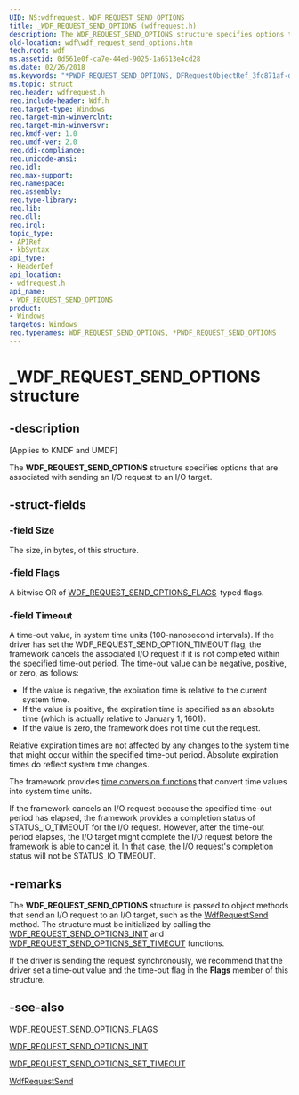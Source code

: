 ```yaml
---
UID: NS:wdfrequest._WDF_REQUEST_SEND_OPTIONS
title: _WDF_REQUEST_SEND_OPTIONS (wdfrequest.h)
description: The WDF_REQUEST_SEND_OPTIONS structure specifies options that are associated with sending an I/O request to an I/O target.
old-location: wdf\wdf_request_send_options.htm
tech.root: wdf
ms.assetid: 0d561e0f-ca7e-44ed-9025-1a6513e4cd28
ms.date: 02/26/2018
ms.keywords: "*PWDF_REQUEST_SEND_OPTIONS, DFRequestObjectRef_3fc871af-dae6-454f-8ff8-35a8b0c5ae9a.xml, PWDF_REQUEST_SEND_OPTIONS, PWDF_REQUEST_SEND_OPTIONS structure pointer, WDF_REQUEST_SEND_OPTIONS, WDF_REQUEST_SEND_OPTIONS structure, _WDF_REQUEST_SEND_OPTIONS, kmdf.wdf_request_send_options, wdf.wdf_request_send_options, wdfrequest/PWDF_REQUEST_SEND_OPTIONS, wdfrequest/WDF_REQUEST_SEND_OPTIONS"
ms.topic: struct
req.header: wdfrequest.h
req.include-header: Wdf.h
req.target-type: Windows
req.target-min-winverclnt: 
req.target-min-winversvr: 
req.kmdf-ver: 1.0
req.umdf-ver: 2.0
req.ddi-compliance: 
req.unicode-ansi: 
req.idl: 
req.max-support: 
req.namespace: 
req.assembly: 
req.type-library: 
req.lib: 
req.dll: 
req.irql: 
topic_type:
- APIRef
- kbSyntax
api_type:
- HeaderDef
api_location:
- wdfrequest.h
api_name:
- WDF_REQUEST_SEND_OPTIONS
product:
- Windows
targetos: Windows
req.typenames: WDF_REQUEST_SEND_OPTIONS, *PWDF_REQUEST_SEND_OPTIONS
---
```


# _WDF_REQUEST_SEND_OPTIONS structure


## -description


<p class="CCE_Message">[Applies to KMDF and UMDF]</p>

The <b>WDF_REQUEST_SEND_OPTIONS</b> structure specifies options that are associated with sending an I/O request to an I/O target.


## -struct-fields




### -field Size

The size, in bytes, of this structure.


### -field Flags

A bitwise OR of <a href="https://msdn.microsoft.com/library/windows/hardware/ff552493">WDF_REQUEST_SEND_OPTIONS_FLAGS</a>-typed flags.


### -field Timeout

A time-out value, in system time units (100-nanosecond intervals). If the driver has set the WDF_REQUEST_SEND_OPTION_TIMEOUT flag, the framework cancels the associated I/O request if it is not completed within the specified time-out period. The time-out value can be negative, positive, or zero, as follows:

<ul>
<li>
If the value is negative, the expiration time is relative to the current system time.

</li>
<li>
If the value is positive, the expiration time is specified as an absolute time (which is actually relative to January 1, 1601). 

</li>
<li>
If the value is zero, the framework does not time out the request.

</li>
</ul>
Relative expiration times are not affected by any changes to the system time that might occur within the specified time-out period. Absolute expiration times do reflect system time changes.

The framework provides <a href="https://msdn.microsoft.com/E7D5564D-7BAA-412E-959F-3655B963B4C1">time conversion functions</a> that convert time values into system time units.

If the framework cancels an I/O request because the specified time-out period has elapsed, the framework provides a completion status of STATUS_IO_TIMEOUT for the I/O request. However, after the time-out period elapses, the I/O target might complete the I/O request before the framework is able to cancel it. In that case, the I/O request's completion status will not be STATUS_IO_TIMEOUT.




## -remarks



The <b>WDF_REQUEST_SEND_OPTIONS</b> structure is passed to object methods that send an I/O request to an I/O target, such as the <a href="https://msdn.microsoft.com/library/windows/hardware/ff550027">WdfRequestSend</a> method. The structure must be initialized by calling the <a href="https://msdn.microsoft.com/library/windows/hardware/ff552497">WDF_REQUEST_SEND_OPTIONS_INIT</a> and <a href="https://msdn.microsoft.com/library/windows/hardware/ff552498">WDF_REQUEST_SEND_OPTIONS_SET_TIMEOUT</a> functions.

If the driver is sending the request synchronously, we recommend that the driver set a time-out value and the time-out flag in the <b>Flags</b> member of this structure.




## -see-also




<a href="https://msdn.microsoft.com/library/windows/hardware/ff552493">WDF_REQUEST_SEND_OPTIONS_FLAGS</a>



<a href="https://msdn.microsoft.com/library/windows/hardware/ff552497">WDF_REQUEST_SEND_OPTIONS_INIT</a>



<a href="https://msdn.microsoft.com/library/windows/hardware/ff552498">WDF_REQUEST_SEND_OPTIONS_SET_TIMEOUT</a>



<a href="https://msdn.microsoft.com/library/windows/hardware/ff550027">WdfRequestSend</a>
 

 

